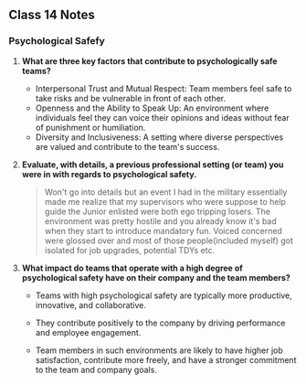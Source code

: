 ## Class 14 Notes

### Psychological Safefy

1. **What are three key factors that contribute to psychologically safe teams?**

    - Interpersonal Trust and Mutual Respect: Team members feel safe to take risks and be vulnerable in front of each other.
    - Openness and the Ability to Speak Up: An environment where individuals feel they can voice their opinions and ideas without fear of punishment or humiliation.
    - Diversity and Inclusiveness: A setting where diverse perspectives are valued and contribute to the team's success.

2. **Evaluate, with details, a previous professional setting (or team) you were in with regards to psychological safety.**

    > Won't go into details but an event I had in the military essentially made me realize that my supervisors who were suppose to help guide the Junior enlisted were both ego tripping losers. The environment was pretty hostile and you already know it's bad when they start to introduce mandatory fun.  Voiced concerned were glossed over and most of those people(included myself) got isolated for job upgrades, potential TDYs etc.

3. **What impact do teams that operate with a high degree of psychological safety have on their company and the team members?**

    - Teams with high psychological safety are typically more productive, innovative, and collaborative.  

    - They contribute positively to the company by driving performance and employee engagement.

    - Team members in such environments are likely to have higher job satisfaction, contribute more freely, and have a stronger commitment to the team and company goals.